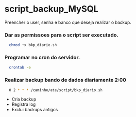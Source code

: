 # script_backup_MySQL 

Preencher o user, senha e banco que deseja realizar o backup.

### Dar as permissoes para o script ser executado.
```bash
  chmod +x bkp_diario.sh
```

### Programar no cron do servidor.
```bash
  crontab -e
```
### Realizar backup bando de dados diariamente 2:00
```bash  
  0 2 * * * /caminho/ate/script/bkp_diario.sh
```
- Cria backup
- Registra log
- Exclui backups antigos
